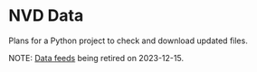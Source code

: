 # NVD Data

Plans for a Python project to check and download updated files.

NOTE: [Data feeds](https://nvd.nist.gov/vuln/data-feeds) being retired on 2023-12-15.
